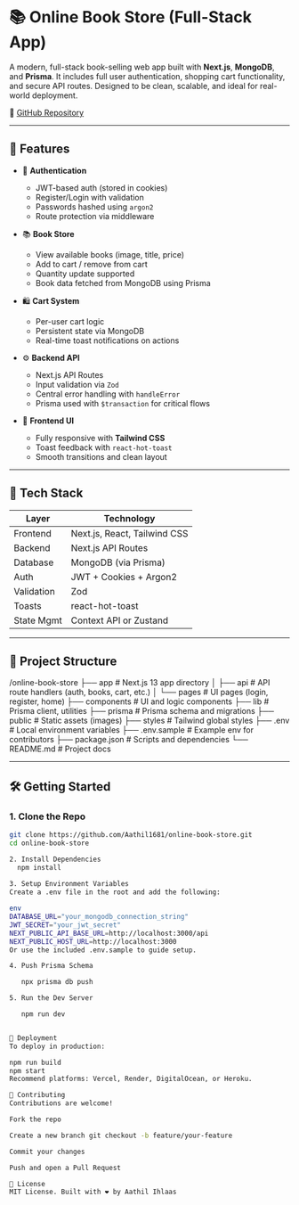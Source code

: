 # 📚 Online Book Store (Full-Stack App)

A modern, full-stack book-selling web app built with **Next.js**, **MongoDB**, and **Prisma**. It includes full user authentication, shopping cart functionality, and secure API routes. Designed to be clean, scalable, and ideal for real-world deployment.

🔗 [GitHub Repository](https://github.com/Aathil1681/online-book-store)

---

## 🚀 Features

- 🔐 **Authentication**
  - JWT-based auth (stored in cookies)
  - Register/Login with validation
  - Passwords hashed using `argon2`
  - Route protection via middleware

- 📚 **Book Store**
  - View available books (image, title, price)
  - Add to cart / remove from cart
  - Quantity update supported
  - Book data fetched from MongoDB using Prisma

- 🛍️ **Cart System**
  - Per-user cart logic
  - Persistent state via MongoDB
  - Real-time toast notifications on actions

- ⚙️ **Backend API**
  - Next.js API Routes
  - Input validation via `Zod`
  - Central error handling with `handleError`
  - Prisma used with `$transaction` for critical flows

- 🎨 **Frontend UI**
  - Fully responsive with **Tailwind CSS**
  - Toast feedback with `react-hot-toast`
  - Smooth transitions and clean layout

---

## 🧱 Tech Stack

| Layer        | Technology            |
|--------------|------------------------|
| Frontend     | Next.js, React, Tailwind CSS |
| Backend      | Next.js API Routes     |
| Database     | MongoDB (via Prisma)   |
| Auth         | JWT + Cookies + Argon2 |
| Validation   | Zod                    |
| Toasts       | react-hot-toast        |
| State Mgmt   | Context API or Zustand |

---

## 📁 Project Structure

/online-book-store
├── app # Next.js 13 app directory
│ ├── api # API route handlers (auth, books, cart, etc.)
│ └── pages # UI pages (login, register, home)
├── components # UI and logic components
├── lib # Prisma client, utilities
├── prisma # Prisma schema and migrations
├── public # Static assets (images)
├── styles # Tailwind global styles
├── .env # Local environment variables
├── .env.sample # Example env for contributors
├── package.json # Scripts and dependencies
└── README.md # Project docs

---


## 🛠️ Getting Started

### 1. Clone the Repo

```bash
git clone https://github.com/Aathil1681/online-book-store.git
cd online-book-store

2. Install Dependencies
  npm install
  
3. Setup Environment Variables
Create a .env file in the root and add the following:

env
DATABASE_URL="your_mongodb_connection_string"
JWT_SECRET="your_jwt_secret"
NEXT_PUBLIC_API_BASE_URL=http://localhost:3000/api
NEXT_PUBLIC_HOST_URL=http://localhost:3000
Or use the included .env.sample to guide setup.

4. Push Prisma Schema

   npx prisma db push

5. Run the Dev Server

   npm run dev


🚀 Deployment
To deploy in production:

npm run build
npm start
Recommend platforms: Vercel, Render, DigitalOcean, or Heroku.

🤝 Contributing
Contributions are welcome!

Fork the repo

Create a new branch git checkout -b feature/your-feature

Commit your changes

Push and open a Pull Request

📄 License
MIT License. Built with ❤️ by Aathil Ihlaas